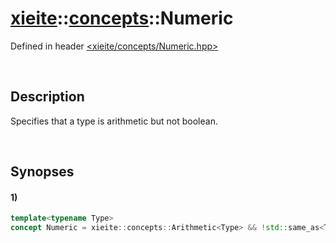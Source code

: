 # [xieite](../xieite.md)\:\:[concepts](../concepts.md)\:\:Numeric
Defined in header [<xieite/concepts/Numeric.hpp>](../../include/xieite/concepts/Numeric.hpp)

&nbsp;

## Description
Specifies that a type is arithmetic but not boolean.

&nbsp;

## Synopses
#### 1)
```cpp
template<typename Type>
concept Numeric = xieite::concepts::Arithmetic<Type> && !std::same_as<Type, bool>;
```
